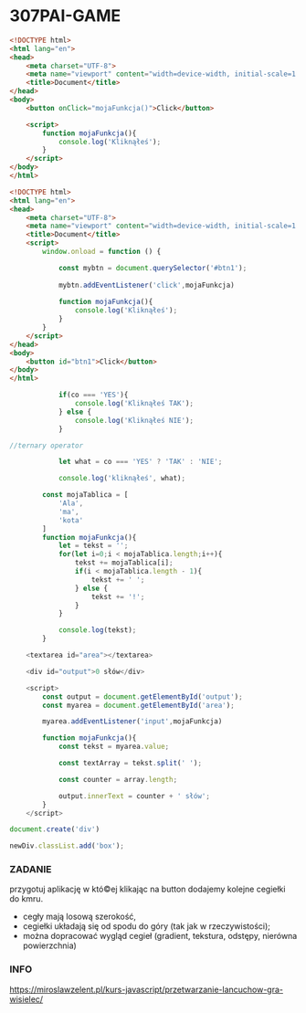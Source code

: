 # 307PAI-GAME
```html
<!DOCTYPE html>
<html lang="en">
<head>
    <meta charset="UTF-8">
    <meta name="viewport" content="width=device-width, initial-scale=1.0">
    <title>Document</title>
</head>
<body>
    <button onClick="mojaFunkcja()">Click</button>

    <script>
        function mojaFunkcja(){
            console.log('Kliknąłeś');
        }
    </script>
</body>
</html>
```


```html
<!DOCTYPE html>
<html lang="en">
<head>
    <meta charset="UTF-8">
    <meta name="viewport" content="width=device-width, initial-scale=1.0">
    <title>Document</title>    
    <script>
        window.onload = function () {

            const mybtn = document.querySelector('#btn1');
            
            mybtn.addEventListener('click',mojaFunkcja)
            
            function mojaFunkcja(){
                console.log('Kliknąłeś');
            }
        }
    </script>
</head>
<body>
    <button id="btn1">Click</button>
</body>
</html>
```

```js
            if(co === 'YES'){
                console.log('Kliknąłeś TAK');
            } else {
                console.log('Kliknąłeś NIE');
            }

//ternary operator

            let what = co === 'YES' ? 'TAK' : 'NIE';

            console.log('kliknąłeś', what);
```


```js
        const mojaTablica = [
            'Ala',
            'ma',
            'kota'
        ]
        function mojaFunkcja(){
            let = tekst = '';
            for(let i=0;i < mojaTablica.length;i++){
                tekst += mojaTablica[i];
                if(i < mojaTablica.length - 1){
                    tekst += ' ';
                } else {
                    tekst += '!';
                }
            }

            console.log(tekst);
        }
```
```js
    <textarea id="area"></textarea>

    <div id="output">0 słów</div>

    <script>       
        const output = document.getElementById('output');
        const myarea = document.getElementById('area');

        myarea.addEventListener('input',mojaFunkcja)

        function mojaFunkcja(){
            const tekst = myarea.value;

            const textArray = tekst.split(' ');

            const counter = array.length;

            output.innerText = counter + ' słów';
        }
    </script>
```
```js
document.create('div')

newDiv.classList.add('box');
```

### ZADANIE
przygotuj aplikację w któ©ej klikając na button dodajemy kolejne cegiełki do kmru.
- cegły mają losową szerokość,
- cegiełki układają się od spodu do góry (tak jak w rzeczywistości);
- można dopracować wygląd cegieł (gradient, tekstura, odstępy, nierówna powierzchnia) 

### INFO

https://miroslawzelent.pl/kurs-javascript/przetwarzanie-lancuchow-gra-wisielec/
